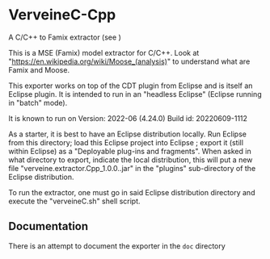 # VerveineC-Cpp
A C/C++ to Famix extractor (see  )

This is a MSE (Famix) model extractor for C/C++. Look at "https://en.wikipedia.org/wiki/Moose_(analysis)" to understand what are Famix and Moose.

This exporter works on top of the CDT plugin from Eclipse and is itself an Eclipse plugin. It is intended to run in an "headless Eclipse" (Eclipse running in "batch" mode).

It is known to run on Version: 2022-06 (4.24.0) Build id: 20220609-1112

As a starter, it is best to have an Eclipse distribution locally. Run Eclipse from this directory; load this Eclipse project into Eclipse ; export it (still within Eclipse) as a "Deployable plug-ins and fragments". When asked in what directory to export, indicate the local distribution, this will put a new file "verveine.extractor.Cpp_1.0.0.<some-date>.jar" in the "plugins" sub-directory of the Eclipse distribution.

To run the extractor, one must go in said Eclipse distribution directory and execute the "verveineC.sh" shell script.

## Documentation

There is an attempt to document the exporter in the `doc` directory
